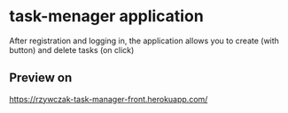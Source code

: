 # task-menager application

After registration and logging in, the application allows you to create (with button) and delete tasks (on click)

## Preview on 

https://rzywczak-task-manager-front.herokuapp.com/
